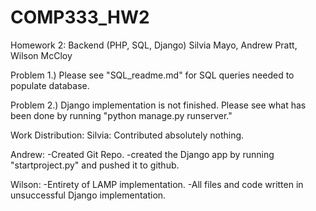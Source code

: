 # COMP333_HW2
Homework 2: Backend (PHP, SQL, Django)
Silvia Mayo, Andrew Pratt, Wilson McCloy

Problem 1.)
Please see "SQL_readme.md" for SQL queries needed to populate database.

Problem 2.)
Django implementation is not finished. Please see what has been done by running "python manage.py runserver."

Work Distribution:
Silvia:
Contributed absolutely nothing.

Andrew:
-Created Git Repo.
-created the Django app by running "startproject.py" and pushed it to github.

Wilson:
-Entirety of LAMP implementation.
-All files and code written in unsuccessful Django implementation.
